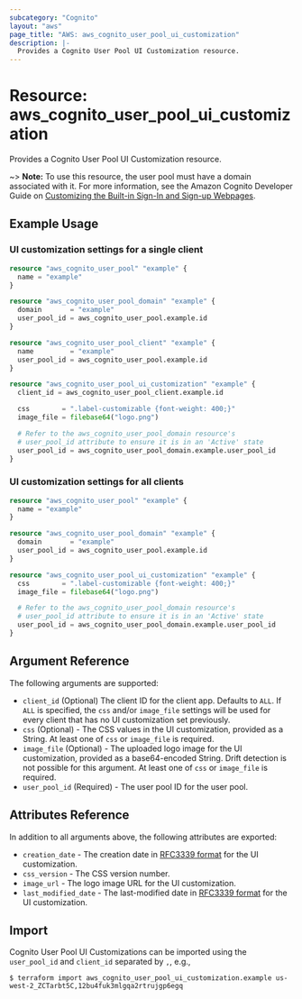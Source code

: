 ```yaml
---
subcategory: "Cognito"
layout: "aws"
page_title: "AWS: aws_cognito_user_pool_ui_customization"
description: |-
  Provides a Cognito User Pool UI Customization resource.
---
```


# Resource: aws_cognito_user_pool_ui_customization

Provides a Cognito User Pool UI Customization resource.

~> **Note:** To use this resource, the user pool must have a domain associated with it. For more information, see the Amazon Cognito Developer Guide on [Customizing the Built-in Sign-In and Sign-up Webpages](https://docs.aws.amazon.com/cognito/latest/developerguide/cognito-user-pools-app-ui-customization.html).

## Example Usage

### UI customization settings for a single client

```terraform
resource "aws_cognito_user_pool" "example" {
  name = "example"
}

resource "aws_cognito_user_pool_domain" "example" {
  domain       = "example"
  user_pool_id = aws_cognito_user_pool.example.id
}

resource "aws_cognito_user_pool_client" "example" {
  name         = "example"
  user_pool_id = aws_cognito_user_pool.example.id
}

resource "aws_cognito_user_pool_ui_customization" "example" {
  client_id = aws_cognito_user_pool_client.example.id

  css        = ".label-customizable {font-weight: 400;}"
  image_file = filebase64("logo.png")

  # Refer to the aws_cognito_user_pool_domain resource's
  # user_pool_id attribute to ensure it is in an 'Active' state
  user_pool_id = aws_cognito_user_pool_domain.example.user_pool_id
}
```

### UI customization settings for all clients

```terraform
resource "aws_cognito_user_pool" "example" {
  name = "example"
}

resource "aws_cognito_user_pool_domain" "example" {
  domain       = "example"
  user_pool_id = aws_cognito_user_pool.example.id
}

resource "aws_cognito_user_pool_ui_customization" "example" {
  css        = ".label-customizable {font-weight: 400;}"
  image_file = filebase64("logo.png")

  # Refer to the aws_cognito_user_pool_domain resource's
  # user_pool_id attribute to ensure it is in an 'Active' state
  user_pool_id = aws_cognito_user_pool_domain.example.user_pool_id
}
```

## Argument Reference

The following arguments are supported:

* `client_id` (Optional) The client ID for the client app. Defaults to `ALL`. If `ALL` is specified, the `css` and/or `image_file` settings will be used for every client that has no UI customization set previously.
* `css` (Optional) - The CSS values in the UI customization, provided as a String. At least one of `css` or `image_file` is required.
* `image_file` (Optional) - The uploaded logo image for the UI customization, provided as a base64-encoded String. Drift detection is not possible for this argument. At least one of `css` or `image_file` is required.
* `user_pool_id` (Required) - The user pool ID for the user pool.

## Attributes Reference

In addition to all arguments above, the following attributes are exported:

* `creation_date` - The creation date in [RFC3339 format](https://tools.ietf.org/html/rfc3339#section-5.8) for the UI customization.
* `css_version` - The CSS version number.
* `image_url` - The logo image URL for the UI customization.
* `last_modified_date` - The last-modified date in [RFC3339 format](https://tools.ietf.org/html/rfc3339#section-5.8) for the UI customization.

## Import

Cognito User Pool UI Customizations can be imported using the `user_pool_id` and `client_id` separated by `,`, e.g.,

```
$ terraform import aws_cognito_user_pool_ui_customization.example us-west-2_ZCTarbt5C,12bu4fuk3mlgqa2rtrujgp6egq
```
